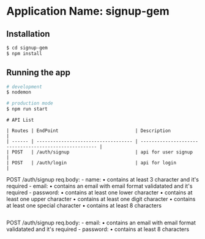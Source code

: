 # Application Name: signup-gem

## Installation
```bash
$ cd signup-gem
$ npm install
```

## Running the app

```bash
# development
$ nodemon

# production mode
$ npm run start
```
```
# API List

| Routes | EndPoint                            | Description                                            |
| ------ | ----------------------------------- | ------------------------------------------------------ |
| POST   | /auth/signup                        | api for user signup                                    |
| POST   | /auth/login                         | api for login                                          |

```
POST /auth/signup
req.body:
    - name:
        • contains at least 3 character and it's required
    - email:
        • contains an email with email format validatated and it's required
    - password:
        • contains at least one lower character
        • contains at least one upper character
        • contains at least one digit character
        • contains at least one special character
        • contains at least 8 characters
```

```
POST /auth/signup
req.body:
    - email:
        • contains an email with email format validatated and it's required
    - password:
        • contains at least 8 characters
```